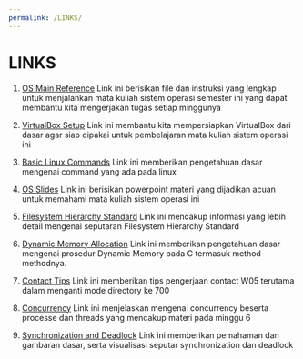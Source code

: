 ```yaml
---
permalink: /LINKS/
---
```


# LINKS

1. [OS Main Reference](https://os.vlsm.org/)
Link ini berisikan file dan instruksi yang lengkap untuk menjalankan mata kuliah sistem operasi semester ini yang dapat membantu kita mengerjakan tugas setiap minggunya

2. [VirtualBox Setup](https://osp4diss.vlsm.org/#idx00b)
Link ini membantu kita mempersiapkan VirtualBox dari dasar agar siap dipakai untuk pembelajaran mata kuliah sistem operasi ini 

3. [Basic Linux Commands](https://www.hostinger.com/tutorials/linux-commands)
Link ini memberikan pengetahuan dasar mengenai command yang ada pada linux

4. [OS Slides](https://www.os-book.com/OS10/slide-dir/)
Link ini berisikan powerpoint materi yang dijadikan acuan untuk memahami mata kuliah sistem operasi ini

5. [Filesystem Hierarchy Standard](https://www.geeksforgeeks.org/linux-file-hierarchy-structure/)
Link ini mencakup informasi yang lebih detail mengenai seputaran Filesystem Hierarchy Standard

6. [Dynamic Memory Allocation](https://www.geeksforgeeks.org/dynamic-memory-allocation-in-c-using-malloc-calloc-free-and-realloc/)
Link ini memberikan pengetahuan dasar mengenai prosedur Dynamic Memory pada C termasuk method methodnya.

7. [Contact Tips](https://www.computerhope.com/unix/uchmod.htm)
Link ini memberikan tips pengerjaan contact W05 terutama dalam menganti mode directory ke 700

8. [Concurrency](https://web.mit.edu/6.005/www/fa14/classes/17-concurrency/)
Link ini menjelaskan mengenai concurrency beserta processe dan threads yang mencakup materi pada minggu 6

9. [Synchronization and Deadlock](http://generalnote.com/Computer-Fundamental/Operation-System/Process-Synchronization.php)
Link ini memberikan pemahaman dan gambaran dasar, serta visualisasi seputar synchronization dan deadlock

